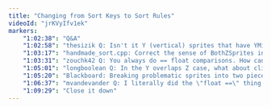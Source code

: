```yaml
---
title: "Changing from Sort Keys to Sort Rules"
videoId: "jrKVyIfv1ek"
markers:
    "1:02:38": "Q&A"
    "1:02:58": "thesizik Q: Isn't it Y (vertical) sprites that have YMin == YMax?"
    "1:03:17": "handmade_sort.cpp: Correct the sense of BothZSprites in IsInFrontOf"
    "1:03:31": "zouchk42 Q: You always do == float comparisons. How can you ensure those will ever return true because of float precision?"
    "1:05:01": "longboolean Q: In the Y overlaps Z case, what about cliff sides that are holding up the ground sprites (so elevated ground isn't just floating there)? Would that cause an issue with anything?"
    "1:05:20": "Blackboard: Breaking problematic sprites into two pieces"
    "1:06:37": "mvandevander Q: I literally did the \"float ==\" thing last week and considered it acceptable for that exact reason, because I was just checking if a value had just been set by me to an exact value on the previous frame or whatever"
    "1:09:29": "Close it down"
---
```

